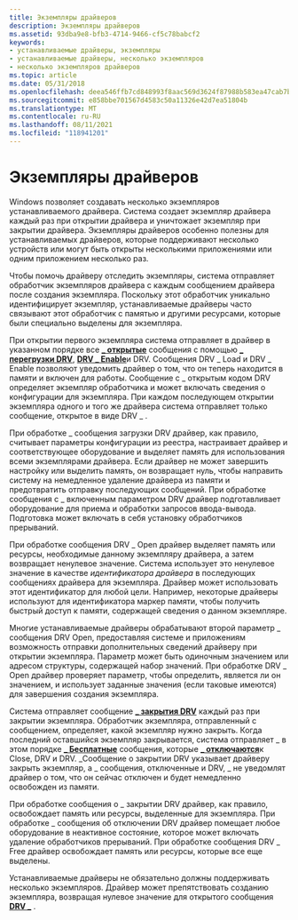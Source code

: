 ```yaml
---
title: Экземпляры драйверов
description: Экземпляры драйверов
ms.assetid: 93dba9e8-bfb3-4714-9466-cf5c78babcf2
keywords:
- устанавливаемые драйверы, экземпляры
- устанавливаемые драйверы, несколько экземпляров
- несколько экземпляров драйверов
ms.topic: article
ms.date: 05/31/2018
ms.openlocfilehash: deea546ffb7cd848993f8aac569d3624f87988b583ea47cab7bb16451cc6ed1f
ms.sourcegitcommit: e858bbe701567d4583c50a11326e42d7ea51804b
ms.translationtype: MT
ms.contentlocale: ru-RU
ms.lasthandoff: 08/11/2021
ms.locfileid: "118941201"
---
```

# <a name="driver-instances"></a>Экземпляры драйверов

Windows позволяет создавать несколько экземпляров устанавливаемого драйвера. Система создает экземпляр драйвера каждый раз при открытии драйвера и уничтожает экземпляр при закрытии драйвера. Экземпляры драйверов особенно полезны для устанавливаемых драйверов, которые поддерживают несколько устройств или могут быть открыты несколькими приложениями или одним приложением несколько раз.

Чтобы помочь драйверу отследить экземпляры, система отправляет обработчик экземпляров драйвера с каждым сообщением драйвера после создания экземпляра. Поскольку этот обработчик уникально идентифицирует экземпляр, устанавливаемые драйверы часто связывают этот обработчик с памятью и другими ресурсами, которые были специально выделены для экземпляра.

При открытии первого экземпляра система отправляет в драйвер в указанном порядке все [**\_ открытые**](drv-open.md) сообщения с помощью [**\_ перегрузки DRV**](drv-load.md), [**DRV \_ Enable**](drv-enable.md)и DRV. Сообщения DRV \_ Load и DRV \_ Enable позволяют уведомить драйвер о том, что он теперь находится в памяти и включен для работы. Сообщение с \_ открытым кодом DRV определяет экземпляр обработчика и может включать сведения о конфигурации для экземпляра. При каждом последующем открытии экземпляра одного и того же драйвера система отправляет только сообщение, открытое в виде DRV \_ .

При обработке \_ сообщения загрузки DRV драйвер, как правило, считывает параметры конфигурации из реестра, настраивает драйвер и соответствующее оборудование и выделяет память для использования всеми экземплярами драйвера. Если драйвер не может завершить настройку или выделить память, он возвращает нуль, чтобы направить систему на немедленное удаление драйвера из памяти и предотвратить отправку последующих сообщений. При обработке сообщения с \_ включенным параметром DRV драйвер подготавливает оборудование для приема и обработки запросов ввода-вывода. Подготовка может включать в себя установку обработчиков прерываний.

При обработке сообщения DRV \_ Open драйвер выделяет память или ресурсы, необходимые данному экземпляру драйвера, а затем возвращает ненулевое значение. Система использует это ненулевое значение в качестве *идентификатора драйвера* в последующих сообщениях драйвера для экземпляра. Драйвер может использовать этот идентификатор для любой цели. Например, некоторые драйверы используют для идентификатора маркер памяти, чтобы получить быстрый доступ к памяти, содержащей сведения о данном экземпляре.

Многие устанавливаемые драйверы обрабатывают второй параметр \_ сообщения DRV Open, предоставляя системе и приложениям возможность отправки дополнительных сведений драйверу при открытии экземпляра. Параметр может быть одиночным значением или адресом структуры, содержащей набор значений. При обработке DRV \_ Open драйвер проверяет параметр, чтобы определить, является ли он значением, и использует заданные значения (если таковые имеются) для завершения создания экземпляра.

Система отправляет сообщение [**\_ закрытия DRV**](drv-close.md) каждый раз при закрытии экземпляра. Обработчик экземпляра, отправленный с сообщением, определяет, какой экземпляр нужно закрыть. Когда последний оставшийся экземпляр закрывается, система отправляет \_ в этом порядке [**\_ Бесплатные**](drv-free.md) сообщения, которые [**\_ отключаются**](drv-disable.md)к Close, DRV и DRV. \_Сообщение о закрытии DRV указывает драйверу закрыть экземпляр, а \_ сообщения, отключенные и DRV, \_ не уведомлят драйвер о том, что он сейчас отключен и будет немедленно освобожден из памяти.

При обработке сообщения о \_ закрытии DRV драйвер, как правило, освобождает память или ресурсы, выделенные для экземпляра. При обработке \_ сообщения об отключении DRV драйвер помещает любое оборудование в неактивное состояние, которое может включать удаление обработчиков прерываний. При обработке сообщения DRV \_ Free драйвер освобождает память или ресурсы, которые все еще выделены.

Устанавливаемые драйверы не обязательно должны поддерживать несколько экземпляров. Драйвер может препятствовать созданию экземпляра, возвращая нулевое значение для открытого сообщения [**DRV \_**](drv-open.md) .

 

 




